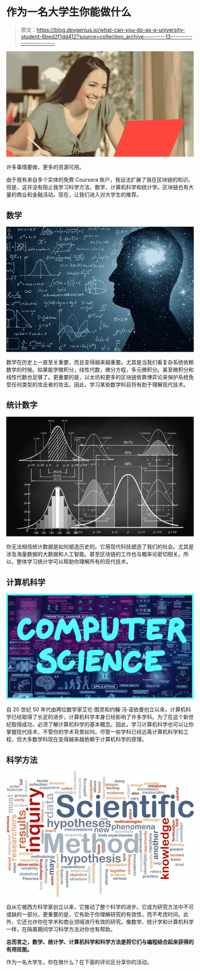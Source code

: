 # 作为一名大学生你能做什么

> 原文：<https://blog.devgenius.io/what-can-you-do-as-a-university-student-6bed2f1dd412?source=collection_archive---------13----------------------->

![](img/dc119fc2ca554b1f0fb08bf789b84a45.png)

许多事情要做，更多的资源可用。

由于我有来自多个实体的免费 Coursera 账户，我设法扩展了我在区块链的知识。但是，这并没有阻止我学习科学方法、数学、计算机科学和统计学。区块链也有大量的商业和金融活动。现在，让我们进入对大学生的推荐。

## 数学

![](img/e94584d01ae482a2cd6a6a80c1063552.png)

数学在历史上一直至关重要，而且变得越来越重要。尤其是当我们看复杂系统依赖数学的时候。如果能学微积分，线性代数，微分方程，多元微积分。甚至微积分和线性代数也足够了。更重要的是，以太坊和更多的区块链依靠博弈论来保护系统免受任何类型的攻击者的攻击。因此，学习某些数学科目将有助于理解现代技术。

## 统计数字

![](img/efcbce7dc7c5371e3efc45a65ab8a4cf.png)

你无法相信统计数据是如何塑造历史的。它用现代科技塑造了我们的社会。尤其是涉及海量数据的大数据和人工智能。甚至区块链的工作也与概率论密切相关。所以，整体学习统计学可以帮助你理解所有的现代技术。

## 计算机科学

![](img/ed03d0985c9a13fa8e34acd85537aa8a.png)

自 20 世纪 50 年代由两位数学家艾伦·图灵和约翰·冯·诺依曼创立以来，计算机科学已经取得了长足的进步，计算机科学本身已经影响了许多学科。为了在这个新世纪取得成功，必须了解计算机科学的基本概念。因此，学习计算机科学也可以让你掌握现代技术，不管你的学术背景如何。尽管一些学科已经远离计算机科学和工程，但大多数学科现在变得越来越依赖于计算机科学的原理。

## 科学方法

![](img/2ab5b8d2cf9265577d87eccb0f722845.png)

自从它被西方科学家创立以来，它推动了整个科学的进步。它成为研究方法中不可或缺的一部分。更重要的是，它有助于你理解研究的有效性，而不考虑时间。此外，它还允许你在学术和商业领域进行有效的研究。像数学、统计学和计算机科学一样，在隔离期间学习科学方法对你也有帮助。

**总而言之，数学、统计学、计算机科学和科学方法是将它们与编程结合起来获得的有用技能。**

作为一名大学生，你在做什么？在下面的评论区分享你的活动。